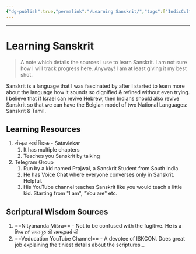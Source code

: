 ```yaml
---
{"dg-publish":true,"permalink":"/Learning Sanskrit/","tags":["IndicCulture"]}
---
```


---
# Learning Sanskrit
> A note which details the sources I use to learn Sanskrit. I am not sure how I will track progress here. Anyway! I am at least giving it my best shot.

Sanskrit is a language that I was fascinated by after I started to learn more about the language how it sounds so dignified & refined without even trying.
I believe that if Israel can revive Hebrew, then Indians should also revive Sanskrit so that we can have the Belgian model of two National Languages: Sanskrit & Tamil.

## Learning Resources
1. संस्कृत स्वयं शिक्षक - Satavlekar
	1. It has multiple chapters
	2. Teaches you Sanskrit by talking
2. Telegram Group
	1. Run by a kid named Prajwal, a Sanskrit Student from South India.
	2. He has Voice Chat where everyone converses only in Sanskrit. Helpful.
	3. His YouTube channel teaches Sanskrit like you would teach a little kid. Starting from "I am", "You are" etc.

## Scriptural Wisdom Sources
1. ==Nityānanda Miśra== - Not to be confused with the fugitive. He is a शिष्य of जगतगुरु श्री रामभद्राचर्य जी
2. ==Veducation YouTube Channel== - A devotee of ISKCON. Does great job explaining the tiniest details about the scriptures...
